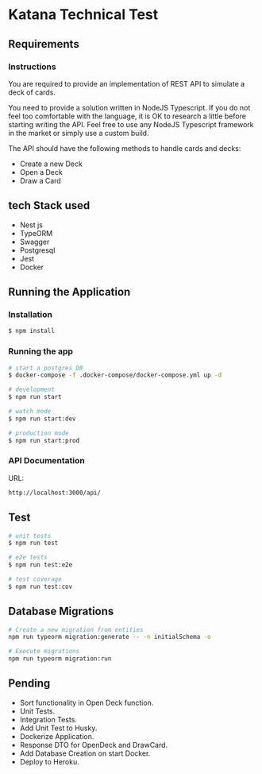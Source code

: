 # Katana Technical Test
## Requirements
### Instructions
You are required to provide an implementation of REST API to simulate a deck of cards.

You need to provide a solution written in NodeJS Typescript. If you do not feel too comfortable with the language, it is OK to research a little
before starting writing the API. Feel free to use any NodeJS Typescript framework in the market or simply use a custom build.

The API should have the following methods to handle cards and decks:
- Create a new Deck
- Open a Deck
- Draw a Card

## tech Stack used
- Nest js
- TypeORM
- Swagger
- Postgresql
- Jest
- Docker

## Running the Application

### Installation

```bash
$ npm install
```

### Running the app

```bash
# start a postgres DB
$ docker-compose -f .docker-compose/docker-compose.yml up -d

# development
$ npm run start

# watch mode
$ npm run start:dev

# production mode
$ npm run start:prod
```

### API Documentation

URL:
```bash
http://localhost:3000/api/
```

## Test

```bash
# unit tests
$ npm run test

# e2e tests
$ npm run test:e2e

# test coverage
$ npm run test:cov
```

## Database Migrations

```bash
# Create a new migration from entities
npm run typeorm migration:generate -- -n initialSchema -o

# Execute migrations 
npm run typeorm migration:run
```

## Pending
- Sort functionality in Open Deck function.
- Unit Tests.
- Integration Tests.
- Add Unit Test to Husky.
- Dockerize Application.
- Response DTO for OpenDeck and DrawCard.
- Add Database Creation on start Docker.
- Deploy to Heroku.
